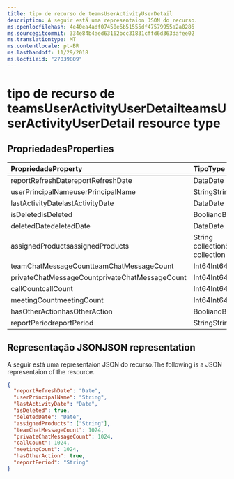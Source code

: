 ```yaml
---
title: tipo de recurso de teamsUserActivityUserDetail
description: A seguir está uma representaion JSON do recurso.
ms.openlocfilehash: 4e40ea4adf07450e6b51555df47579955a2a0286
ms.sourcegitcommit: 334e84b4aed63162bcc31831cffd6d363dafee02
ms.translationtype: MT
ms.contentlocale: pt-BR
ms.lasthandoff: 11/29/2018
ms.locfileid: "27039809"
---
```

# <a name="teamsuseractivityuserdetail-resource-type"></a><span data-ttu-id="09d57-103">tipo de recurso de teamsUserActivityUserDetail</span><span class="sxs-lookup"><span data-stu-id="09d57-103">teamsUserActivityUserDetail resource type</span></span>

## <a name="properties"></a><span data-ttu-id="09d57-104">Propriedades</span><span class="sxs-lookup"><span data-stu-id="09d57-104">Properties</span></span>

| <span data-ttu-id="09d57-105">Propriedade</span><span class="sxs-lookup"><span data-stu-id="09d57-105">Property</span></span>                | <span data-ttu-id="09d57-106">Tipo</span><span class="sxs-lookup"><span data-stu-id="09d57-106">Type</span></span>              |
| :---------------------- | :---------------- |
| <span data-ttu-id="09d57-107">reportRefreshDate</span><span class="sxs-lookup"><span data-stu-id="09d57-107">reportRefreshDate</span></span>       | <span data-ttu-id="09d57-108">Data</span><span class="sxs-lookup"><span data-stu-id="09d57-108">Date</span></span>              |
| <span data-ttu-id="09d57-109">userPrincipalName</span><span class="sxs-lookup"><span data-stu-id="09d57-109">userPrincipalName</span></span>       | <span data-ttu-id="09d57-110">String</span><span class="sxs-lookup"><span data-stu-id="09d57-110">String</span></span>            |
| <span data-ttu-id="09d57-111">lastActivityDate</span><span class="sxs-lookup"><span data-stu-id="09d57-111">lastActivityDate</span></span>        | <span data-ttu-id="09d57-112">Data</span><span class="sxs-lookup"><span data-stu-id="09d57-112">Date</span></span>              |
| <span data-ttu-id="09d57-113">isDeleted</span><span class="sxs-lookup"><span data-stu-id="09d57-113">isDeleted</span></span>               | <span data-ttu-id="09d57-114">Booliano</span><span class="sxs-lookup"><span data-stu-id="09d57-114">Boolean</span></span>           |
| <span data-ttu-id="09d57-115">deletedDate</span><span class="sxs-lookup"><span data-stu-id="09d57-115">deletedDate</span></span>             | <span data-ttu-id="09d57-116">Data</span><span class="sxs-lookup"><span data-stu-id="09d57-116">Date</span></span>              |
| <span data-ttu-id="09d57-117">assignedProducts</span><span class="sxs-lookup"><span data-stu-id="09d57-117">assignedProducts</span></span>        | <span data-ttu-id="09d57-118">String collection</span><span class="sxs-lookup"><span data-stu-id="09d57-118">String collection</span></span> |
| <span data-ttu-id="09d57-119">teamChatMessageCount</span><span class="sxs-lookup"><span data-stu-id="09d57-119">teamChatMessageCount</span></span>    | <span data-ttu-id="09d57-120">Int64</span><span class="sxs-lookup"><span data-stu-id="09d57-120">Int64</span></span>             |
| <span data-ttu-id="09d57-121">privateChatMessageCount</span><span class="sxs-lookup"><span data-stu-id="09d57-121">privateChatMessageCount</span></span> | <span data-ttu-id="09d57-122">Int64</span><span class="sxs-lookup"><span data-stu-id="09d57-122">Int64</span></span>             |
| <span data-ttu-id="09d57-123">callCount</span><span class="sxs-lookup"><span data-stu-id="09d57-123">callCount</span></span>               | <span data-ttu-id="09d57-124">Int64</span><span class="sxs-lookup"><span data-stu-id="09d57-124">Int64</span></span>             |
| <span data-ttu-id="09d57-125">meetingCount</span><span class="sxs-lookup"><span data-stu-id="09d57-125">meetingCount</span></span>            | <span data-ttu-id="09d57-126">Int64</span><span class="sxs-lookup"><span data-stu-id="09d57-126">Int64</span></span>             |
| <span data-ttu-id="09d57-127">hasOtherAction</span><span class="sxs-lookup"><span data-stu-id="09d57-127">hasOtherAction</span></span>          | <span data-ttu-id="09d57-128">Booliano</span><span class="sxs-lookup"><span data-stu-id="09d57-128">Boolean</span></span>           |
| <span data-ttu-id="09d57-129">reportPeriod</span><span class="sxs-lookup"><span data-stu-id="09d57-129">reportPeriod</span></span>            | <span data-ttu-id="09d57-130">String</span><span class="sxs-lookup"><span data-stu-id="09d57-130">String</span></span>            |

## <a name="json-representation"></a><span data-ttu-id="09d57-131">Representação JSON</span><span class="sxs-lookup"><span data-stu-id="09d57-131">JSON representation</span></span>

<span data-ttu-id="09d57-132">A seguir está uma representaion JSON do recurso.</span><span class="sxs-lookup"><span data-stu-id="09d57-132">The following is a JSON representaion of the resource.</span></span>

<!-- {
  "blockType": "resource",
  "@odata.type": "microsoft.graph.teamsUserActivityUserDetail"
} -->

```json
{
  "reportRefreshDate": "Date", 
  "userPrincipalName": "String", 
  "lastActivityDate": "Date", 
  "isDeleted": true, 
  "deletedDate": "Date", 
  "assignedProducts": ["String"],
  "teamChatMessageCount": 1024, 
  "privateChatMessageCount": 1024, 
  "callCount": 1024, 
  "meetingCount": 1024, 
  "hasOtherAction": true, 
  "reportPeriod": "String"
}
```
